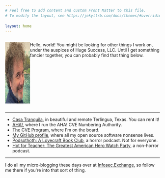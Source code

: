 ```yaml
---
# Feel free to add content and custom Front Matter to this file.
# To modify the layout, see https://jekyllrb.com/docs/themes/#overriding-theme-defaults

layout: home
---
```


<div style="display: flex; align-items: stretch;">

<img src="/assets/avatar-todb.png"
    style="float: left; margin-right: 30px; width: 200px; height: 200px;"
    alt="A photo of todb's face"
/>

<p style="flex: 1; display: flex; align-items: center;">

Hello, world! You might be looking for other things I work on, under the auspices of Huge Success, LLC. Until I get something fancier together, you can probably find that thing below.

</p>
</div>

---

* [Casa Tranquila](https://www.airbnb.com/rooms/40339239), in beautiful and remote Terlingua, Texas. You can rent it!
* [AHA!](https://takeonme.org), where I run the AHA! CVE Numbering Authority.
* [The CVE Program](https://cve.org), where I'm on the board.
* [My GitHub profile](https://github.com/todb), where all my open source software nonsense lives.
* [Podsothoth: A Lovecraft Book Club](https://podsothoth.club), a horror podcast. Not for everyone.
* [Hot for Teacher: The Greatest American Hero Watch Party](https://hotforteacher.tv), a non-horror podcast.

---

I do all my micro-blogging these days over at
<a href="https://infosec.exchange/@todb" rel="me">Infosec.Exchange</a>, so follow me there if you're into that sort of thing. 
